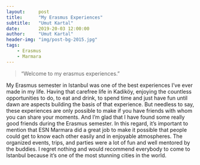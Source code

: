 ```yaml
---
layout:     post
title:      "My Erasmus Experiences"
subtitle:   "Umut Kartal"
date:       2019-20-03 12:00:00
author:     "Umut Kartal"
header-img: "img/post-bg-2015.jpg"
tags:
    - Erasmus
    - Marmara
---
```


> “Welcome to my erasmus experiences.”


My Erasmus semester in Istanbul was one of the best experiences I’ve ever made in my life. Having that carefree life in Kadiköy, enjoying the countless opportunities to do, to eat and drink, to spend time and just have fun until dawn are aspects building the basis of that experience. But needless to say, these experiences are only possible to make if you have friends with whom you can share your moments. And I’m glad that I have found some really good friends during the Erasmus semester. In this regard, it’s important to mention that ESN Marmara did a great job to make it possible that people could get to know each other easily and in enjoyable atmospheres. The organized events, trips, and parties were a lot of fun and well mentored by the buddies. I regret nothing and would recommend everybody to come to Istanbul because it’s one of the most stunning cities in the world.








